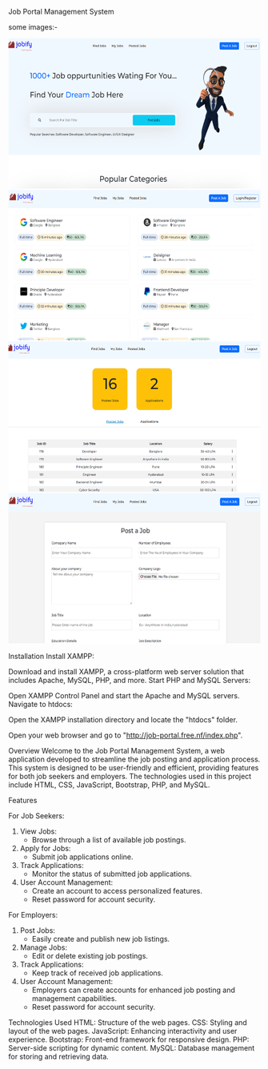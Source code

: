 Job Portal Management System

some images:-

<img src="./otherimages/image1.png" height="300">
<img src="./otherimages/image2.png" height="300">
<img src="./otherimages/image3.png" height="300">
<img src="./otherimages/image4.png" height="300">

Installation Install XAMPP:

Download and install XAMPP, a cross-platform web server solution that includes Apache, MySQL, PHP, and more.
Start PHP and MySQL Servers:

Open XAMPP Control Panel and start the Apache and MySQL servers.
Navigate to htdocs:

Open the XAMPP installation directory and locate the "htdocs" folder.

Open your web browser and go to "http://job-portal.free.nf/index.php".

Overview
Welcome to the Job Portal Management System, a web application developed to streamline the job posting and application process. This system is designed to be user-friendly and efficient, providing features for both job seekers and employers. The technologies used in this project include HTML, CSS, JavaScript, Bootstrap, PHP, and MySQL.

    
Features

For Job Seekers:

1. View Jobs:
   - Browse through a list of available job postings.
2. Apply for Jobs:
   - Submit job applications online.
3. Track Applications:
   - Monitor the status of submitted job applications.
4. User Account Management:
   - Create an account to access personalized features.
   - Reset password for account security.

For Employers:

1. Post Jobs:
   - Easily create and publish new job listings.
2. Manage Jobs:
   - Edit or delete existing job postings.
3. Track Applications:
   - Keep track of received job applications.
4. User Account Management:
   - Employers can create accounts for enhanced job posting and management capabilities.
   - Reset password for account security.

Technologies Used
HTML: Structure of the web pages.
CSS: Styling and layout of the web pages.
JavaScript: Enhancing interactivity and user experience.
Bootstrap: Front-end framework for responsive design.
PHP: Server-side scripting for dynamic content.
MySQL: Database management for storing and retrieving data.
